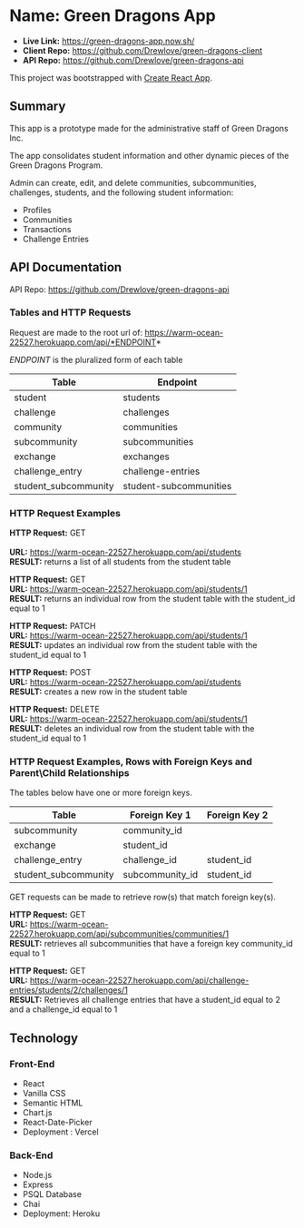 
# Name: Green Dragons App 
* **Live Link:** https://green-dragons-app.now.sh/
* **Client Repo:** https://github.com/Drewlove/green-dragons-client
* **API Repo:** https://github.com/Drewlove/green-dragons-api

This project was bootstrapped with [Create React App](https://github.com/facebook/create-react-app).

## Summary
This app is a prototype made for the administrative staff of Green Dragons Inc.

The app consolidates student information and other dynamic pieces of the Green Dragons Program.

Admin can create, edit, and delete communities, subcommunities, challenges, students, and the following student information:
* Profiles
* Communities
* Transactions
* Challenge Entries

## API Documentation
API Repo: https://github.com/Drewlove/green-dragons-api

### Tables and HTTP Requests
Request are made to the root url of: https://warm-ocean-22527.herokuapp.com/api/*ENDPOINT*

*ENDPOINT* is the pluralized form of each table

| Table                | Endpoint               |
| -----------          | -----------            |
| student              | students               |
| challenge            | challenges             |
| community            | communities            |
| subcommunity         | subcommunities         |
| exchange             | exchanges              |
| challenge_entry      | challenge-entries      |
| student_subcommunity | student-subcommunities |

### HTTP Request Examples
**HTTP Request:** GET <br />       
**URL:** https://warm-ocean-22527.herokuapp.com/api/students                     
**RESULT:** returns a list of all students from the student table             

**HTTP Request:** GET                    
**URL:** https://warm-ocean-22527.herokuapp.com/api/students/1                     
**RESULT:** returns an individual row from the student table with the student_id equal to 1             

**HTTP Request:** PATCH                    
**URL:** https://warm-ocean-22527.herokuapp.com/api/students/1                     
**RESULT:** updates an individual row from the student table with the student_id equal to 1             

**HTTP Request:** POST                    
**URL:** https://warm-ocean-22527.herokuapp.com/api/students            
**RESULT:** creates a new row in the student table             

**HTTP Request:** DELETE       
**URL:** https://warm-ocean-22527.herokuapp.com/api/students/1                    
**RESULT:** deletes an individual row from the student table with the student_id equal to 1             


### HTTP Request Examples, Rows with Foreign Keys and Parent\Child Relationships

The tables below have one or more foreign keys. 

| Table                | Foreign Key 1              | Foreign Key 2 |
| -----------          | -----------                | -----------   |
| subcommunity         | community_id               |               |
| exchange             | student_id                 |               |
| challenge_entry      | challenge_id               | student_id    |
| student_subcommunity | subcommunity_id            | student_id    |

GET requests can be made to retrieve row(s) that match foreign key(s). 

**HTTP Request:** GET    
**URL:** https://warm-ocean-22527.herokuapp.com/api/subcommunities/communities/1     
**RESULT:** retrieves all subcommunities that have a foreign key community_id equal to 1

**HTTP Request:** GET    
**URL:** https://warm-ocean-22527.herokuapp.com/api/challenge-entries/students/2/challenges/1    
**RESULT:** Retrieves all challenge entries that have a student_id equal to 2 and a challenge_id equal to 1

## Technology 

### Front-End
* React
* Vanilla CSS
* Semantic HTML
* Chart.js 
* React-Date-Picker
* Deployment : Vercel 

### Back-End
* Node.js
* Express
* PSQL Database
* Chai 
* Deployment: Heroku 






